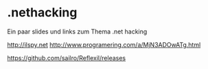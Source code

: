 # .nethacking
Ein paar slides und links zum Thema .net hacking

http://ilspy.net
http://www.programering.com/a/MjN3ADOwATg.html

https://github.com/sailro/Reflexil/releases
